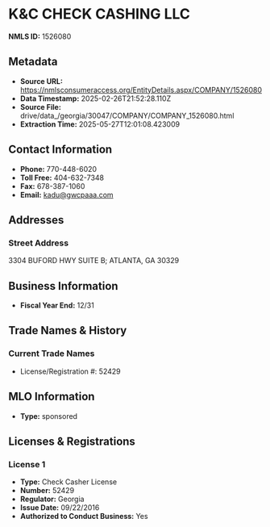 # K&C CHECK CASHING LLC

**NMLS ID:** 1526080

## Metadata
- **Source URL:** https://nmlsconsumeraccess.org/EntityDetails.aspx/COMPANY/1526080
- **Data Timestamp:** 2025-02-26T21:52:28.110Z
- **Source File:** drive/data_/georgia/30047/COMPANY/COMPANY_1526080.html
- **Extraction Time:** 2025-05-27T12:01:08.423009

## Contact Information
- **Phone:** 770-448-6020
- **Toll Free:** 404-632-7348
- **Fax:** 678-387-1060
- **Email:** kadu@gwcpaaa.com

## Addresses
### Street Address
3304 BUFORD HWY SUITE B; ATLANTA, GA 30329

## Business Information
- **Fiscal Year End:** 12/31

## Trade Names & History
### Current Trade Names
- License/Registration #: 52429

## MLO Information
- **Type:** sponsored

## Licenses & Registrations

### License 1
- **Type:** Check Casher License
- **Number:** 52429
- **Regulator:** Georgia
- **Issue Date:** 09/22/2016
- **Authorized to Conduct Business:** Yes
